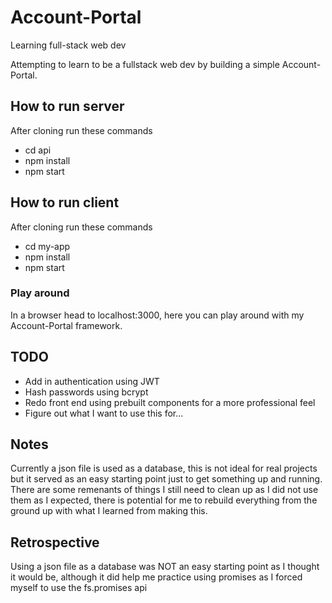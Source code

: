 # Account-Portal
Learning full-stack web dev

Attempting to learn to be a fullstack web dev by building a simple Account-Portal.

## How to run server
After cloning run these commands
* cd api
* npm install
* npm start

## How to run client
After cloning run these commands
* cd my-app
* npm install
* npm start

### Play around
In a browser head to localhost:3000, here you can play around with my Account-Portal framework.

## TODO 
* Add in authentication using JWT
* Hash passwords using bcrypt
* Redo front end using prebuilt components for a more professional feel
* Figure out what I want to use this for...

## Notes
Currently a json file is used as a database, this is not ideal for real projects but it served as an easy starting point just to get something up and running.
There are some remenants of things I still need to clean up as I did not use them as I expected, there is potential for me to rebuild everything from the ground up with what I learned from making this.

## Retrospective
Using a json file as a database was NOT an easy starting point as I thought it would be, although it did help me practice using promises as I forced myself to use the fs.promises api
